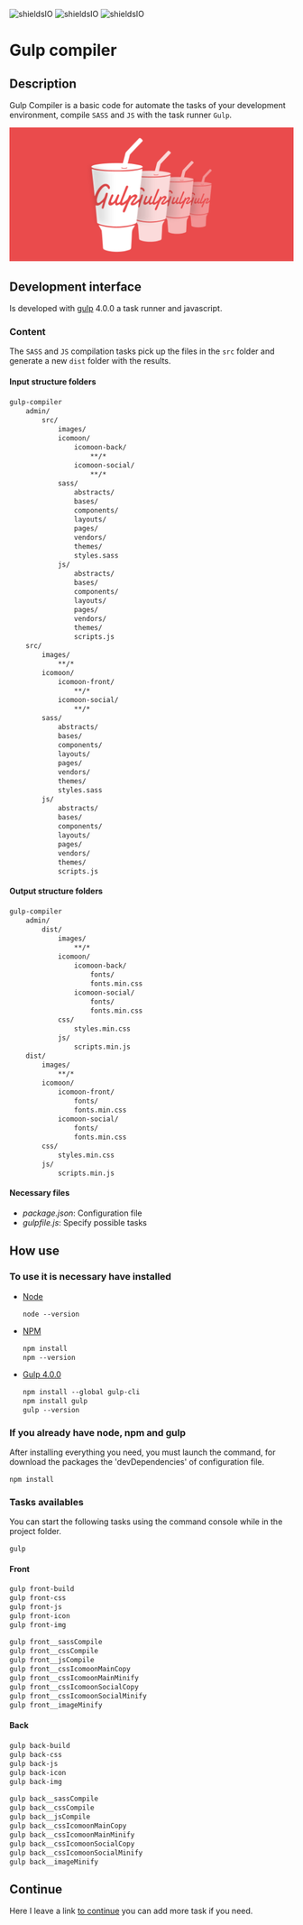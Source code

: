 ![shieldsIO](https://img.shields.io/github/issues/beatrizsmerino/gulp-compiler)
![shieldsIO](https://img.shields.io/github/forks/beatrizsmerino/gulp-compiler)
![shieldsIO](https://img.shields.io/github/stars/beatrizsmerino/gulp-compiler)

# Gulp compiler

## Description

Gulp Compiler is a basic code for automate the tasks of your development environment, compile `SASS` and `JS` with the task runner `Gulp`.

![Image of Gulp Compiler](README/images/gulp-logo.png)

## Development interface

Is developed with [gulp](https://gulpjs.com/) 4.0.0 a task runner and javascript.

### Content

The `SASS` and `JS` compilation tasks pick up the files in the `src` folder and generate a new `dist` folder with the results.

#### Input structure folders

```shell
gulp-compiler
    admin/
        src/
            images/
            icomoon/
                icomoon-back/
                    **/*
                icomoon-social/
                    **/*
            sass/
                abstracts/
                bases/
                components/
                layouts/
                pages/
                vendors/
                themes/
                styles.sass
            js/
                abstracts/
                bases/
                components/
                layouts/
                pages/
                vendors/
                themes/
                scripts.js
    src/
        images/
            **/*
        icomoon/
            icomoon-front/
                **/*
            icomoon-social/
                **/*
        sass/
            abstracts/
            bases/
            components/
            layouts/
            pages/
            vendors/
            themes/
            styles.sass
        js/
            abstracts/
            bases/
            components/
            layouts/
            pages/
            vendors/
            themes/
            scripts.js
```

#### Output structure folders

```shell
gulp-compiler
    admin/
        dist/
            images/
                **/*
            icomoon/
                icomoon-back/
                    fonts/
                    fonts.min.css
                icomoon-social/
                    fonts/
                    fonts.min.css
            css/
                styles.min.css
            js/
                scripts.min.js
    dist/
        images/
            **/*
        icomoon/
            icomoon-front/
                fonts/
                fonts.min.css
            icomoon-social/
                fonts/
                fonts.min.css
        css/
            styles.min.css
        js/
            scripts.min.js
```

#### Necessary files

- _package.json_: Configuration file
- _gulpfile.js_: Specify possible tasks

## How use

### To use it is necessary have installed

- [Node](https://nodejs.org/es/)

    ```shell
    node --version
    ```

- [NPM](https://docs.npmjs.com/)

    ```shell
    npm install
    npm --version
    ```

- [Gulp 4.0.0](https://gulpjs.com/)

    ```shell
    npm install --global gulp-cli
    npm install gulp
    gulp --version
    ```

### If you already have node, npm and gulp

After installing everything you need, you must launch the command, for download the packages the 'devDependencies' of configuration file.

```shell
npm install
```

### Tasks availables

You can start the following tasks using the command console while in the project folder.

```shell
gulp
```

#### Front

```shell
gulp front-build
gulp front-css
gulp front-js
gulp front-icon
gulp front-img
```

```shell
gulp front__sassCompile
gulp front__cssCompile
gulp front__jsCompile
gulp front__cssIcomoonMainCopy
gulp front__cssIcomoonMainMinify
gulp front__cssIcomoonSocialCopy
gulp front__cssIcomoonSocialMinify
gulp front__imageMinify
```

#### Back

```shell
gulp back-build
gulp back-css
gulp back-js
gulp back-icon
gulp back-img
```

```shell
gulp back__sassCompile
gulp back__cssCompile
gulp back__jsCompile
gulp back__cssIcomoonMainCopy
gulp back__cssIcomoonMainMinify
gulp back__cssIcomoonSocialCopy
gulp back__cssIcomoonSocialMinify
gulp back__imageMinify
```

## Continue

Here I leave a link [to continue](https://gulpjs.com/docs/en/getting-started/quick-start) you can add more task if you need.
